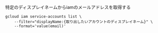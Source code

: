特定のディスプレイネームからiamのメールアドレスを取得する
```
gcloud iam service-accounts list \
    --filter="displayName:{取り出したいアカウントのディスプレイネーム}" \
    --format='value(email)'
```
